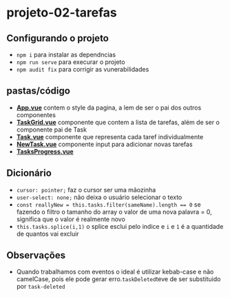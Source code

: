# projeto-02-tarefas

## Configurando o projeto
- `npm i` para instalar as dependncias 
- `npm run serve` para execurar o projeto
- `npm audit fix` para corrigir as vunerabilidades

## pastas/código
- **[App.vue](https://github.com/TheJessicaBohn/VueJS/tree/master/projeto-02-tarefas/src/App.vue)** contem o style da pagina, a lem de ser o pai dos outros componentes
- **[TaskGrid.vue](https://github.com/TheJessicaBohn/VueJS/tree/master/projeto-02-tarefas/src/components/TaskGrid.vue)** componente que contem a lista de tarefas, além de ser o componente pai de Task
- **[Task.vue](https://github.com/TheJessicaBohn/VueJS/tree/master/projeto-02-tarefas/src/components/Task.vue)** componente que representa cada taref individualmente
- **[NewTask.vue](https://github.com/TheJessicaBohn/VueJS/tree/master/projeto-02-tarefas/src/components/NewTask.vue)** componente input para adicionar novas tarefas
- **[TasksProgress.vue](https://github.com/TheJessicaBohn/VueJS/tree/master/projeto-02-tarefas/src/components/TasksProgress.vue)**
## Dicionário
- `cursor: pointer;` faz o cursor ser uma mãozinha
- `user-select: none;` não deixa o usuário selecionar o texto
- `const reallyNew = this.tasks.filter(sameName).length == 0` se fazendo o filtro o tamanho do array o valor de uma nova palavra = 0, significa que o valor é realmente novo 
- `this.tasks.splice(i,1)` o splice esclui pelo indice e `i` e `1` é a quantidade de quantos vai excluir
## Observações
- Quando trabalhamos com eventos o ideal é utilizar kebab-case e não camelCase, pois ele pode gerar erro.`taskDeleted`teve de ser substituido por `task-deleted` 